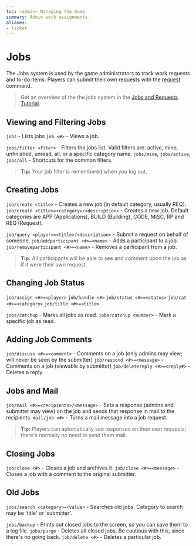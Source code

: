 ```yaml
---
toc: ~admin~ Managing the Game
summary: Admin work assignments.
aliases:
- ticket
---
```

# Jobs

The Jobs system is used by the game administrators to track work requests and to-do items.  Players can submit their own requests with the [request](/help/requests) command.

> Get an overview of the the jobs system in the [Jobs and Requests Tutorial](/help/jobs_tutorial).

## Viewing  and Filtering Jobs

`jobs` - Lists jobs
`job <#>` - Views a job.

`jobs/filter <flter>` - Filters the jobs list. Valid filters are: active, mine, unfinished, unread, all, or a specific category name.
`jobs/mine`, `jobs/active`, `jobs/all` - Shortcuts for the common filters.

> **Tip:** Your job filter is remembered when you log out.

## Creating Jobs

`job/create <title>` - Creates a new job (in default category, usually REQ).
`job/create <title>=<category>/<description>` - Creates a new job. Default categories are APP (Applications), BUILD (Building), CODE, MISC, RP and REQ (Request).

`job/query <player>=<title>/<description>` - Submit a request on behalf of someone.
`job/addparticipant <#>=<name>` - Adds a participant to a job.
`job/removeparticipant <#>=<name>` - Removes a participant from a job.

> **Tip:** All participants will be able to see and comment upon the job as if it were their own request.

## Changing Job Status

`job/assign <#>=<player>`                  `job/handle <#>`
`job/status <#>=<status>`                  `job/cat <#>=<category>`
`job/title <#>=<title>`   

`jobs/catchup` - Marks all jobs as read.
`jobs/catchup <number>` - Mark a specific job as read.

## Adding Job Comments

`job/discuss <#>=<comment>` - Comments on a job (only admins may view; will never be seen by the submitter)
`job/respond <#>=<message>` - Comments on a job (viewable by submitter)
`job/deletereply <#>=<reply#>` - Deletes a reply.

## Jobs and Mail

`job/mail <#>=<recipients>/<message>` - Sets a response (admins and submitter may view) on the job and sends that response in mail to the recipients.
`mail/job <#>` - Turns a mail message into a job request.

> **Tip:** Players can automatically see responses on their own requests; there's normally no need to send them mail.

## Closing Jobs

`job/close <#>` - Closes a job and archives it.
`job/close <#>=<message>` - Closes a job with a comment to the original submitter.

## Old  Jobs

`jobs/search <category>=<value>` - Searches old jobs. Category to search may be 'title' or 'submitter'.

`jobs/backup` - Prints out closed jobs to the screen, so you can save them to a log file.
`jobs/purge` - Deletes all closed jobs.  Be cautious with this, since there's no going back.
`job/delete <#>` - Deletes a particular job.
